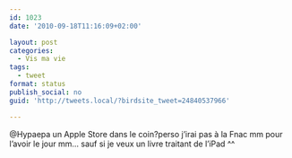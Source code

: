 ```yaml
---
id: 1023
date: '2010-09-18T11:16:09+02:00'

layout: post
categories:
  - Vis ma vie
tags:
  - tweet
format: status
publish_social: no
guid: 'http://tweets.local/?birdsite_tweet=24840537966'

---
```


@Hypaepa un Apple Store dans le coin?perso j’irai pas à la Fnac mm pour l’avoir le jour mm… sauf si je veux un livre traitant de l’iPad ^^